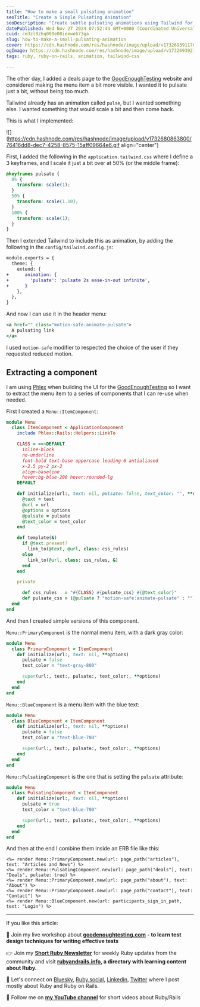 ```yaml
---
title: "How to make a small pulsating animation"
seoTitle: "Create a Simple Pulsating Animation"
seoDescription: "Create subtle pulsating animations using Tailwind for enhanced menu item visibility. Learn how to build reusable UI components with Phlex"
datePublished: Wed Nov 27 2024 07:52:44 GMT+0000 (Coordinated Universal Time)
cuid: cm3zl8zhq000e08ieewe673ga
slug: how-to-make-a-small-pulsating-animation
cover: https://cdn.hashnode.com/res/hashnode/image/upload/v1732693911789/d677943e-eee7-4cee-aa01-3a2f03f487eb.png
ogImage: https://cdn.hashnode.com/res/hashnode/image/upload/v1732693921407/6f9fc62d-7801-4c31-bbc6-95174fc60746.png
tags: ruby, ruby-on-rails, animation, tailwind-css

---
```


The other day, I added a deals page to the [GoodEnoughTesting](https://goodenoughtesting.com) website and considered making the menu item a bit more visible. I wanted it to pulsate just a bit, without being too much.

Tailwind already has an animation called `pulse`, but I wanted something else. I wanted something that would scale a bit and then come back.

This is what I implemented:

![](https://cdn.hashnode.com/res/hashnode/image/upload/v1732680863800/76416dd8-dec7-4258-8575-15aff09664e6.gif align="center")

First, I added the following in the `application.tailwind.css` where I define a 3 keyframes, and I scale it just a bit over at 50% (or the middle frame):

```css
@keyframes pulsate {
  0% {
    transform: scale(1);
  }
  50% {
    transform: scale(1.10);
  }
  100% {
    transform: scale(1);
  }
}
```

Then I extended Tailwind to include this as animation, by adding the following in the `config/tailwind.config.js`:

```diff
module.exports = {
  theme: {
    extend: {
+      animation: {
+        'pulsate': 'pulsate 2s ease-in-out infinite',
+      }
    },
  },
}
```

And now I can use it in the header menu:

```xml
<a href="" class="motion-safe:animate-pulsate"> 
  A pulsating link 
</a>
```

I used `motion-safe` modifier to respected the choice of the user if they requested reduced motion.

## Extracting a component

I am using [Phlex](https://www.phlex.fun) when building the UI for the [GoodEnoughTesting](https://goodenoughtesting.com) so I want to extract the menu item to a series of components that I can re-use when needed.

First I created a `Menu::ItemComponent`:

```ruby
module Menu
  class ItemComponent < ApplicationComponent
    include Phlex::Rails::Helpers::LinkTo

    CLASS = <<~DEFAULT
      inline-block
      no-underline
      font-bold text-base uppercase leading-6 antialiased
      x-2.5 py-2 px-2
      align-baseline
      hover:bg-blue-200 hover:rounded-lg
    DEFAULT

    def initialize(url:, text: nil, pulsate: false, text_color: "", **options)
      @text = text
      @url = url
      @options = options
      @pulsate = pulsate
      @text_color = text_color
    end

    def template(&)
      if @text.present?
        link_to(@text, @url, class: css_rules)
      else
        link_to(@url, class: css_rules, &)
      end
    end

    private

      def css_rules   = "#{CLASS} #{pulsate_css} #{@text_color}"
      def pulsate_css = (@pulsate ? "motion-safe:animate-pulsate" : "")
  end
end
```

And then I created simple versions of this component.

`Menu::PrimaryComponent` is the normal menu item, with a dark gray color:

```ruby
module Menu
  class PrimaryComponent < ItemComponent
    def initialize(url:, text: nil, **options)
      pulsate = false
      text_color = "text-gray-800"

      super(url:, text:, pulsate:, text_color:, **options)
    end
  end
end
```

`Menu::BlueComponent` is a menu item with the blue text:

```ruby
module Menu
  class BlueComponent < ItemComponent
    def initialize(url:, text: nil, **options)
      pulsate = false
      text_color = "text-blue-700"

      super(url:, text:, pulsate:, text_color:, **options)
    end
  end
end
```

`Menu::PulsatingComponent` is the one that is setting the `pulsate` attribute:

```ruby
module Menu
  class PulsatingComponent < ItemComponent
    def initialize(url:, text: nil, **options)
      pulsate = true
      text_color = "text-blue-700"

      super(url:, text:, pulsate:, text_color:, **options)
    end
  end
end
```

And then at the end I combine them inside an ERB file like this:

```erb
<%= render Menu::PrimaryComponent.new(url: page_path("articles"), text: "Articles and News") %>
<%= render Menu::PulsatingComponent.new(url: page_path("deals"), text: "Deals", pulsate: true) %>
<%= render Menu::PrimaryComponent.new(url: page_path("about"), text: "About") %>
<%= render Menu::PrimaryComponent.new(url: page_path("contact"), text: "Contact") %>
<%= render Menu::BlueComponent.new(url: participants_sign_in_path, text: "Login") %>
```

---

If you like this article:

👐 Join my live workshop about [**goodenoughtesting.com**](http://goodenoughtesting.com/) **\- to learn test design techniques for writing effective tests**

👉 Join my [**Short Ruby Newsletter**](https://newsletter.shortruby.com/) for weekly Ruby updates from the community and visit [**rubyandrails.info**](http://rubyandrails.info/)**, a directory with learning content about Ruby.**

🤝 Let's connect on [Bluesky](https://bsky.app/profile/lucianghinda.com), [Ruby.social](https://ruby.social/@lucian), [Linkedin](https://linkedin.com/in/lucianghinda), [Twitter](https://x.com/lucianghinda) where I post mostly about Ruby and Ruby on Rails.

🎥 Follow me on [**my YouTube channel**](https://www.youtube.com/@shortruby) for short videos about Ruby/Rails